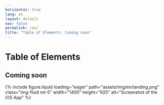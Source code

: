 ```yaml
---
horizontal: true
lang: en
layout: default
nav: false
permalink: /en/
title: "Table of Elements: Coming soon"
---
```


<div class="header-bar">
  <h1>Table of Elements</h1>
  <h2>Coming soon</h2>
</div>

{% include figure.liquid loading="eager" path="assets/img/en/landing.png" class="img-fluid mt-5" width="1400" height="925" alt="Screenshot of the iOS App" %}
